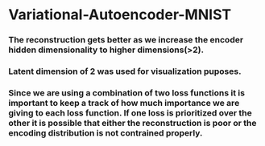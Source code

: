 # Variational-Autoencoder-MNIST
### The reconstruction gets better as we increase the encoder hidden dimensionality to higher dimensions(>2). 
### Latent dimension of 2 was used for visualization puposes.
### Since we are using a combination of two loss functions it is important to keep a track of how much importance we are giving to each loss function. If one loss is prioritized over the other it is possible that either the reconstruction is poor or the encoding distribution is not contrained properly.
